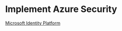 # Implement Azure Security

[Microsoft Identity Platform](https://docs.microsoft.com/en-us/azure/active-directory/develop/)
